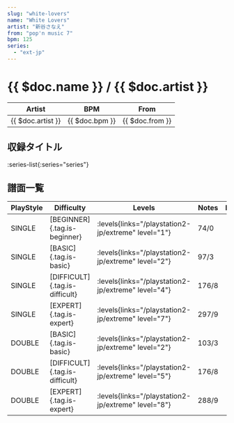 ```yaml
---
slug: "white-lovers"
name: "White Lovers"
artist: "新谷さなえ"
from: "pop'n music 7"
bpm: 125
series:
  - "ext-jp"
---
```


# {{ $doc.name }} / {{ $doc.artist }}

|Artist|BPM|From|
|------|---|----|
|{{ $doc.artist }}|{{ $doc.bpm }}|{{ $doc.from }}|

## 収録タイトル

:series-list{:series="series"}

## 譜面一覧

|PlayStyle|Difficulty|Levels|Notes|Movie|
|---------|----------|------|-----|-----|
|SINGLE|[BEGINNER]{.tag.is-beginner}| :levels{links="/playstation2-jp/extreme" level="1"}|74/0||
|SINGLE|[BASIC]{.tag.is-basic}| :levels{links="/playstation2-jp/extreme" level="2"}|97/3||
|SINGLE|[DIFFICULT]{.tag.is-difficult}| :levels{links="/playstation2-jp/extreme" level="4"}|176/8||
|SINGLE|[EXPERT]{.tag.is-expert}| :levels{links="/playstation2-jp/extreme" level="7"}|297/9||
|DOUBLE|[BASIC]{.tag.is-basic}| :levels{links="/playstation2-jp/extreme" level="2"}|103/3||
|DOUBLE|[DIFFICULT]{.tag.is-difficult}| :levels{links="/playstation2-jp/extreme" level="5"}|176/8||
|DOUBLE|[EXPERT]{.tag.is-expert}| :levels{links="/playstation2-jp/extreme" level="8"}|288/9||
